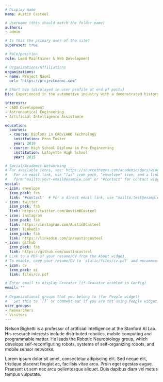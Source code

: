 ```yaml
---
# Display name
name: Austin Casteel

# Username (this should match the folder name)
authors:
- admin

# Is this the primary user of the site?
superuser: true

# Role/position
role: Lead Maintainer & Web Development

# Organizations/Affiliations
organizations:
- name: Project Naomi
  url: "https://projectnaomi.com"

# Short bio (displayed in user profile at end of posts)
bio: Experienced in the automotive industry with a demonstrated history. Maintainer of the Naomi Project vocal assistant. Skilled in AutoCAD, Autodesk Inventor, CAD & CAM, and Quality Assurance.

interests:
- CADD Development
- Astronautical Engineering
- Artificial Intelligence Assistance

education:
  courses:
  - course: Diploma in CAD/CADD Technology
    institution: Penn Foster
    year: 2019
  - course: High School Diploma in Pre-Engineering
    institution: Lafayette High School
    year: 2015

# Social/Academic Networking
# For available icons, see: https://sourcethemes.com/academic/docs/widgets/#icons
#   For an email link, use "fas" icon pack, "envelope" icon, and a link in the
#   form "mailto:your-email@example.com" or "#contact" for contact widget.
social:
- icon: envelope
  icon_pack: fas
  link: '#contact'  # For a direct email link, use "mailto:test@example.org".
- icon: twitter
  icon_pack: fab
  link: https://twitter.com/AustinBCasteel
- icon: instagram
  icon_pack: fab
  link: https://instagram.com/AustinBCasteel
- icon: linkedin
  icon_pack: fab
  link: https://linkedin.com/in/austincasteel
- icon: github
  icon_pack: fab
  link: https://github.com/austincasteel
# Link to a PDF of your resume/CV from the About widget.
# To enable, copy your resume/CV to `static/files/cv.pdf` and uncomment the lines below.  
- icon: cv
  icon_pack: ai
  link: files/cv.pdf

# Enter email to display Gravatar (if Gravatar enabled in Config)
email: ""
  
# Organizational groups that you belong to (for People widget)
#   Set this to `[]` or comment out if you are not using People widget.  
user_groups:
- Researchers
- Visitors
---
```


Nelson Bighetti is a professor of artificial intelligence at the Stanford AI Lab. His research interests include distributed robotics, mobile computing and programmable matter. He leads the Robotic Neurobiology group, which develops self-reconfiguring robots, systems of self-organizing robots, and mobile sensor networks.

Lorem ipsum dolor sit amet, consectetur adipiscing elit. Sed neque elit, tristique placerat feugiat ac, facilisis vitae arcu. Proin eget egestas augue. Praesent ut sem nec arcu pellentesque aliquet. Duis dapibus diam vel metus tempus vulputate. 
